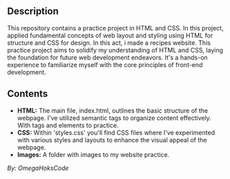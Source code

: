 ## Description
 This repository contains a practice project in HTML and CSS. In this project, applied fundamental concepts of web layout and styling using HTML for structure and CSS for design. In this act, i made a recipes website.
 This practice project aims to solidify my understanding of HTML and CSS, laying the foundation for future web development endeavors. It's a hands-on experience to familiarize myself with the core principles of front-end development.

## Contents
 - **HTML:** The main file, index.html, outlines the basic structure of the webpage. I've utilized semantic tags to organize content effectively. With tags and elements to practice.
 - **CSS:** Within 'styles.css' you'll find CSS files where I've experimented with various styles and layouts to enhance the visual appeal of the webpage.
 - **Images:** A folder with images to my website practice. 



*By: OmegaHoksCode*
